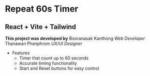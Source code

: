 # Repeat 60s Timer
## React + Vite + Tailwind

**This project was developed by**
Booranasak Kanthong *Web Developer*
Thanawan Phanphrom *UX/UI Designer*

* Features
    * Timer that count up to 60 seconds
    * Accurate timing functionality
    * Start and Reset buttons for easy control